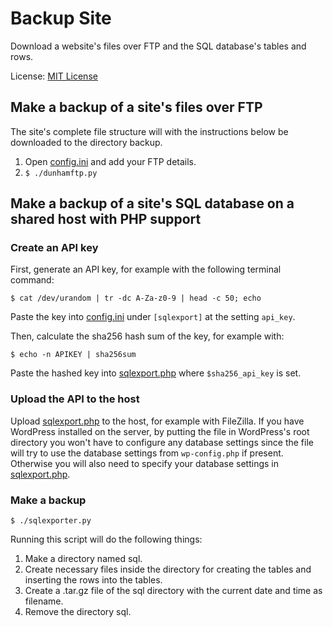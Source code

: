 # Backup Site

Download a website's files over FTP and the SQL database's tables and rows.

License: [MIT License](LICENSE)

## Make a backup of a site's files over FTP

The site's complete file structure will with the instructions below be
downloaded to the directory backup.

1. Open [config.ini](config.ini) and add your FTP details.
2. `$ ./dunhamftp.py`

## Make a backup of a site's SQL database on a shared host with PHP support

### Create an API key

First, generate an API key, for example with the following terminal command:

    $ cat /dev/urandom | tr -dc A-Za-z0-9 | head -c 50; echo

Paste the key into [config.ini](config.ini) under `[sqlexport]` at the setting
`api_key`.

Then, calculate the sha256 hash sum of the key, for example with:

    $ echo -n APIKEY | sha256sum

Paste the hashed key into [sqlexport.php](sqlexport.php) where
`$sha256_api_key` is set.

### Upload the API to the host

Upload [sqlexport.php](sqlexport.php) to the host, for example with FileZilla.
If you have WordPress installed on the server, by putting the file in
WordPress's root directory you won't have to configure any database settings
since the file will try to use the database settings from `wp-config.php` if
present. Otherwise you will also need to specify your database settings in
[sqlexport.php](sqlexport.php).

### Make a backup

    $ ./sqlexporter.py

Running this script will do the following things:

1. Make a directory named sql.
2. Create necessary files inside the directory for creating the tables and
   inserting the rows into the tables.
3. Create a .tar.gz file of the sql directory with the current date and time as
   filename.
4. Remove the directory sql.
